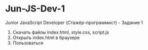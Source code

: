 # Jun-JS-Dev-1
Junior JavaScript Developer (Стажёр-программист) - Задание 1

1. Скачать файлы index.html, style.css, script.js
2. Открыть index.html в браузере
3. Пользоваться